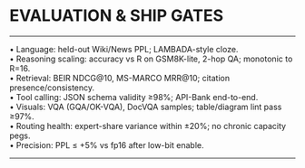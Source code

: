 # EVALUATION & SHIP GATES

--------------------------------------------------------------------------------
• Language: held-out Wiki/News PPL; LAMBADA-style cloze.  
• Reasoning scaling: accuracy vs R on GSM8K-lite, 2-hop QA; monotonic to R=16.  
• Retrieval: BEIR NDCG@10, MS-MARCO MRR@10; citation presence/consistency.  
• Tool calling: JSON schema validity ≥98%; API-Bank end-to-end.  
• Visuals: VQA (GQA/OK-VQA), DocVQA samples; table/diagram lint pass ≥97%.  
• Routing health: expert-share variance within ±20%; no chronic capacity pegs.  
• Precision: PPL ≤ +5% vs fp16 after low-bit enable.

--------------------------------------------------------------------------------
